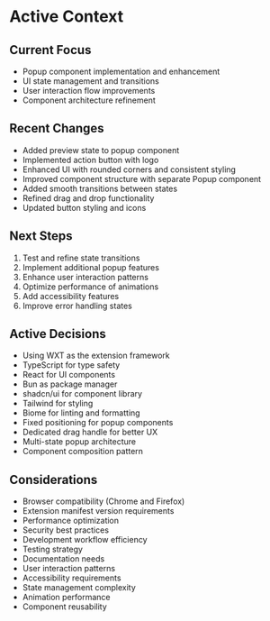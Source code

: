 # Active Context

## Current Focus
- Popup component implementation and enhancement
- UI state management and transitions
- User interaction flow improvements
- Component architecture refinement

## Recent Changes
- Added preview state to popup component
- Implemented action button with logo
- Enhanced UI with rounded corners and consistent styling
- Improved component structure with separate Popup component
- Added smooth transitions between states
- Refined drag and drop functionality
- Updated button styling and icons

## Next Steps
1. Test and refine state transitions
2. Implement additional popup features
3. Enhance user interaction patterns
4. Optimize performance of animations
5. Add accessibility features
6. Improve error handling states

## Active Decisions
- Using WXT as the extension framework
- TypeScript for type safety
- React for UI components
- Bun as package manager
- shadcn/ui for component library
- Tailwind for styling
- Biome for linting and formatting
- Fixed positioning for popup components
- Dedicated drag handle for better UX
- Multi-state popup architecture
- Component composition pattern

## Considerations
- Browser compatibility (Chrome and Firefox)
- Extension manifest version requirements
- Performance optimization
- Security best practices
- Development workflow efficiency
- Testing strategy
- Documentation needs
- User interaction patterns
- Accessibility requirements
- State management complexity
- Animation performance
- Component reusability 